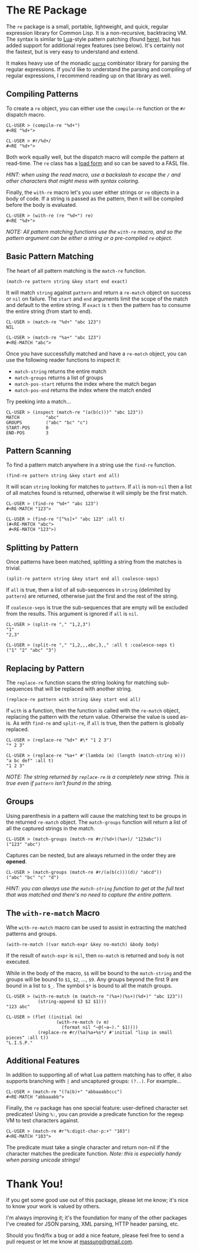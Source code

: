 # The RE Package

The `re` package is a small, portable, lightweight, and quick, regular expression library for Common Lisp. It is a non-recursive, backtracing VM. The syntax is similar to [Lua](http://www.lua.org)-style pattern patching (found [here](http://www.lua.org/pil/20.2.html)), but has added support for additional regex features (see below). It's certainly not the fastest, but is very easy to understand and extend.

It makes heavy use of the monadic [`parse`](http://github.com/massung/parse) combinator library for parsing the regular expressions. If you'd like to understand the parsing and compiling of regular expressions, I recommend reading up on that library as well.

## Compiling Patterns

To create a `re` object, you can either use the `compile-re` function or the `#r` dispatch macro.

    CL-USER > (compile-re "%d+")
    #<RE "%d+">

    CL-USER > #r/%d+/
    #<RE "%d+">

Both work equally well, but the dispatch macro will compile the pattern at read-time. The `re` class has a [load form](http://www.lispworks.com/documentation/HyperSpec/Body/f_mk_ld_.htm#make-load-form) and so can be saved to a FASL file.

*HINT: when using the read macro, use a backslash to escape the `/` and other characters that might mess with syntax coloring.*

Finally, the `with-re` macro let's you user either strings or `re` objects in a body of code. If a string is passed as the pattern, then it will be compiled before the body is evaluated.

    CL-USER > (with-re (re "%d+") re)
    #<RE "%d+">

*NOTE: All pattern matching functions use the `with-re` macro, and so the pattern argument can be either a string or a pre-compiled `re` object.*

## Basic Pattern Matching

The heart of all pattern matching is the `match-re` function.

    (match-re pattern string &key start end exact)

It will match `string` against `pattern` and return a `re-match` object on success or `nil` on failure. The `start` and `end` arguments limit the scope of the match and default to the entire string. If `exact` is `t` then the pattern has to consume the entire string (from start to end).

    CL-USER > (match-re "%d+" "abc 123")
    NIL

    CL-USER > (match-re "%a+" "abc 123")
    #<RE-MATCH "abc">

Once you have successfully matched and have a `re-match` object, you can use the following reader functions to inspect it:

* `match-string` returns the entire match
* `match-groups` returns a list of groups
* `match-pos-start` returns the index where the match began
* `match-pos-end` returns the index where the match ended

Try peeking into a match...

    CL-USER > (inspect (match-re "(a(b(c)))" "abc 123"))
    MATCH          "abc"
    GROUPS         ("abc" "bc" "c")
    START-POS      0
    END-POS        3

## Pattern Scanning

To find a pattern match anywhere in a string use the `find-re` function.

    (find-re pattern string &key start end all)

It will scan `string` looking for matches to `pattern`. If `all` is non-`nil` then a list of all matches found is returned, otherwise it will simply be the first match.

    CL-USER > (find-re "%d+" "abc 123")
    #<RE-MATCH "123">

    CL-USER > (find-re "[^%s]+" "abc 123" :all t)
    (#<RE-MATCH "abc">
     #<RE-MATCH "123">)

## Splitting by Pattern

Once patterns have been matched, splitting a string from the matches is trivial.

    (split-re pattern string &key start end all coalesce-seps)

If `all` is true, then a list of all sub-sequences in `string` (delimited by `pattern`) are returned, otherwise just the first and the rest of the string.

If `coalesce-seps` is true the sub-sequences that are empty will be excluded from the results. This argument is ignored if `all` is `nil`.

    CL-USER > (split-re "," "1,2,3")
    "1"
    "2,3"

    CL-USER > (split-re "," "1,2,,,abc,3,," :all t :coalesce-seps t)
    ("1" "2" "abc" "3")

## Replacing by Pattern

The `replace-re` function scans the string looking for matching sub-sequences that will be replaced with another string.

    (replace-re pattern with string &key start end all)

If `with` is a function, then the function is called with the `re-match` object, replacing the pattern with the return value. Otherwise the value is used as-is. As with `find-re` and `split-re`, if `all` is true, then the pattern is globally replaced.

    CL-USER > (replace-re "%d+" #\* "1 2 3")
    "* 2 3"

    CL-USER > (replace-re "%a+" #'(lambda (m) (length (match-string m))) "a bc def" :all t)
    "1 2 3"

*NOTE: The string returned by `replace-re` is a completely new string. This is true even if `pattern` isn't found in the string.*

## Groups

Using parenthesis in a pattern will cause the matching text to be groups in the returned `re-match` object. The `match-groups` function will return a list of all the captured strings in the match.

    CL-USER > (match-groups (match-re #r/(%d+)(%a+)/ "123abc"))
    ("123" "abc")

Captures can be nested, but are always returned in the order they are **opened**.

    CL-USER > (match-groups (match-re #r/(a(b(c)))(d)/ "abcd"))
    ("abc" "bc" "c" "d")

*HINT: you can always use the `match-string` function to get at the full text that was matched and there's no need to capture the entire pattern.*

## The `with-re-match` Macro

Whe `with-re-match` macro can be used to assist in extracting the matched patterns and groups.

    (with-re-match ((var match-expr &key no-match) &body body)

If the result of `match-expr` is `nil`, then `no-match` is returned and `body` is not executed.

While in the body of the macro, `$$` will be bound to the `match-string` and the groups will be bound to `$1`, `$2`, ..., `$9`. Any groups beyond the first 9 are bound in a list to `$_`. The symbol `$*` is bound to all the match groups.

    CL-USER > (with-re-match (m (match-re "(%a+)(%s+)(%d+)" "abc 123"))
                (string-append $3 $2 $1)))
    "123 abc"

    CL-USER > (flet ((initial (m)
                       (with-re-match (v m)
                         (format nil "~@(~a~)." $1))))
                (replace-re #r/(%a)%a+%s*/ #'initial "lisp in small pieces" :all t))
    "L.I.S.P."

## Additional Features

In addition to supporting all of what Lua pattern matching has to offer, it also supports branching with `|` and uncaptured groups: `(?..)`. For example...

    CL-USER > (match-re "(?a|b)+" "abbaaabbccc")
    #<RE-MATCH "abbaaabb">

Finally, the `re` package has one special feature: user-defined character set predicates! Using `%:`, you can provide a predicate function for the regexp VM to test characters against.

    CL-USER > (match-re #r"%:digit-char-p:+" "103")
    #<RE-MATCH "103">

The predicate must take a single character and return non-nil if the character matches the predicate function. *Note: this is especially handy when parsing unicode strings!*

# Thank You!

If you get some good use out of this package, please let me know; it's nice to know your work is valued by others.

I'm always improving it; it's the foundation for many of the other packages I've created for JSON parsing, XML parsing, HTTP header parsing, etc.

Should you find/fix a bug or add a nice feature, please feel free to send a pull request or let me know at [massung@gmail.com](mailto:massung@gmail.com).
